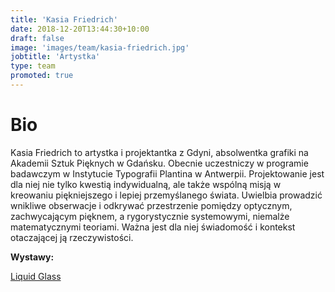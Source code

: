 ```yaml
---
title: 'Kasia Friedrich'
date: 2018-12-20T13:44:30+10:00
draft: false
image: 'images/team/kasia-friedrich.jpg'
jobtitle: 'Artystka'
type: team
promoted: true
---
```


# Bio

Kasia Friedrich to artystka i projektantka z Gdyni, absolwentka grafiki na Akademii Sztuk Pięknych w Gdańsku. Obecnie uczestniczy w programie badawczym w Instytucie Typografii Plantina w Antwerpii. Projektowanie jest dla niej nie tylko kwestią indywidualną, ale także wspólną misją w kreowaniu piękniejszego i lepiej przemyślanego świata. Uwielbia prowadzić wnikliwe obserwacje i odkrywać przestrzenie pomiędzy optycznym, zachwycającym pięknem, a rygorystycznie systemowymi, niemalże matematycznymi teoriami. Ważna jest dla niej świadomość i kontekst otaczającej ją rzeczywistości.

**Wystawy:**

[Liquid Glass](/wystawy/liquid-glass)
